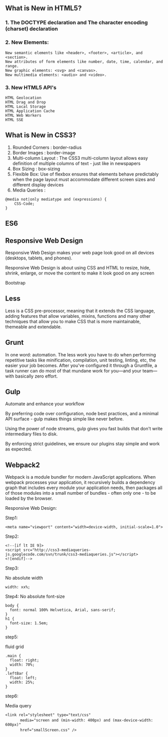 
## What is New in HTML5?

### 1. The DOCTYPE declaration and The character encoding (charset) declaration

### 2. New Elements: 

```
New semantic elements like <header>, <footer>, <article>, and <section>.
New attributes of form elements like number, date, time, calendar, and range.
New graphic elements: <svg> and <canvas>.
New multimedia elements: <audio> and <video>.
```

### 3. New HTML5 API's
```
HTML Geolocation
HTML Drag and Drop
HTML Local Storage
HTML Application Cache
HTML Web Workers
HTML SSE
```

## What is New in CSS3?

1. Rounded Corners : border-radius
2. Border Images : border-image
3. Multi-column Layout : The CSS3 multi-column layout allows easy definition of multiple columns of text - just like in newspapers
4. Box Sizing : box-sizing
5. Flexible Box: Use of flexbox ensures that elements behave predictably when the page layout must accommodate different screen sizes and different display devices
6. Media Queries :
```
@media not|only mediatype and (expressions) {
    CSS-Code;
}
```

## ES6


## Responsive Web Design

Responsive Web Design makes your web page look good on all devices (desktops, tablets, and phones).

Responsive Web Design is about using CSS and HTML to resize, hide, shrink, enlarge, or move the content to make it look good on any screen

Bootstrap

## Less
Less is a CSS pre-processor, meaning that it extends the CSS language, adding features that allow variables, mixins, functions and many other techniques that allow you to make CSS that is more maintainable, themeable and extendable.

## Grunt
In one word: automation. The less work you have to do when performing repetitive tasks like minification, compilation, unit testing, linting, etc, the easier your job becomes. After you've configured it through a Gruntfile, a task runner can do most of that mundane work for you—and your team—with basically zero effort.

## Gulp
Automate and enhance your workflow

By preferring code over configuration, node best practices, and a minimal API surface - gulp makes things simple like never before.

Using the power of node streams, gulp gives you fast builds that don't write intermediary files to disk.

By enforcing strict guidelines, we ensure our plugins stay simple and work as expected.

## Webpack2
Webpack is a module bundler for modern JavaScript applications. When webpack processes your application, it recursively builds a dependency graph that includes every module your application needs, then packages all of those modules into a small number of bundles - often only one - to be loaded by the browser.

Responsive Web Design:

Step1:
```
<meta name="viewport" content="width=device-width, initial-scale=1.0">
```
Step2:
```
<!--[if lt IE 9]>
<script src="http://css3-mediaqueries-js.googlecode.com/svn/trunk/css3-mediaqueries.js"></script>
<![endif]-->
```
Step3:

No absolute width
```
width: xx%;
```
Step4:
No absolute font-size
```
body {
  font: normal 100% Helvetica, Arial, sans-serif;
}
h1 {
  font-size: 1.5em; 
}
```
step5:

fluid grid
```
.main {
  float: right;
  width: 70%; 
}
.leftBar {
  float: left;
  width: 25%;
}
```
step6:

Media query
```
<link rel="stylesheet" type="text/css"
　　　　media="screen and (min-width: 400px) and (max-device-width: 600px)"
　　　　href="smallScreen.css" />
```


